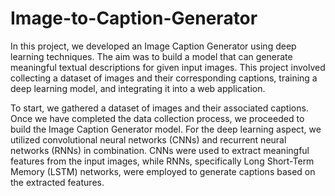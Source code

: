 # Image-to-Caption-Generator

In this project, we developed an Image Caption Generator using deep learning techniques. The aim was to build a model that can generate meaningful textual descriptions for given input images. This project involved collecting a dataset of images and their corresponding captions, training a deep learning model, and integrating it into a web application.

To start, we gathered a dataset of images and their associated captions. Once we have completed the data collection process, we proceeded to build the Image Caption Generator model.
For the deep learning aspect, we utilized convolutional neural networks (CNNs) and recurrent neural networks (RNNs) in combination. CNNs were used to extract meaningful features from the input images, while RNNs, specifically Long Short-Term Memory (LSTM) networks, were employed to generate captions based on the extracted features.
